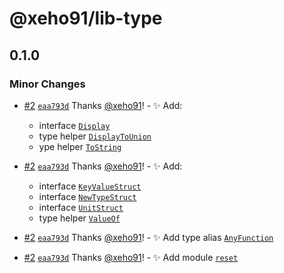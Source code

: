 # @xeho91/lib-type

## 0.1.0

### Minor Changes

- [#2](https://github.com/xeho91/xeho91/pull/2) [`eaa793d`](https://github.com/xeho91/xeho91/commit/eaa793d140dd00996a960eb8db2787a146705ff2) Thanks [@xeho91](https://github.com/xeho91)! - ✨ Add:

  - interface [`Display`](https://xeho91.github.io/xeho91/interfaces/_xeho91_lib_type.display.Display.html)
  - type helper [`DisplayToUnion`](https://xeho91.github.io/xeho91/types/_xeho91_lib_type.display.DisplayToUnion.html)
  - ype helper [`ToString`](https://xeho91.github.io/xeho91/types/_xeho91_lib_type.display.ToString.html)

- [#2](https://github.com/xeho91/xeho91/pull/2) [`eaa793d`](https://github.com/xeho91/xeho91/commit/eaa793d140dd00996a960eb8db2787a146705ff2) Thanks [@xeho91](https://github.com/xeho91)! - ✨ Add:

  - interface [`KeyValueStruct`](https://xeho91.github.io/xeho91/interfaces/_xeho91_lib_type.struct.KeyValueStruct.html)
  - interface [`NewTypeStruct`](https://xeho91.github.io/xeho91/interfaces/_xeho91_lib_type.struct.NewTypeStruct.html)
  - interface [`UnitStruct`](https://xeho91.github.io/xeho91/interfaces/_xeho91_lib_type.struct.UnitStruct.html)
  - type helper [`ValueOf`](https://xeho91.github.io/xeho91/types/_xeho91_lib_type.struct.ValueOf.html)

- [#2](https://github.com/xeho91/xeho91/pull/2) [`eaa793d`](https://github.com/xeho91/xeho91/commit/eaa793d140dd00996a960eb8db2787a146705ff2) Thanks [@xeho91](https://github.com/xeho91)! - ✨ Add type alias [`AnyFunction`](https://xeho91.github.io/xeho91/types/_xeho91_lib_type.function.AnyFunction.html)

- [#2](https://github.com/xeho91/xeho91/pull/2) [`eaa793d`](https://github.com/xeho91/xeho91/commit/eaa793d140dd00996a960eb8db2787a146705ff2) Thanks [@xeho91](https://github.com/xeho91)! - ✨ Add module [`reset`](https://xeho91.github.io/xeho91/modules/_xeho91_lib_type.reset.html)
